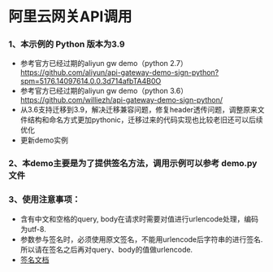 # 阿里云网关API调用

### 1、本示例的 Python 版本为3.9
- 参考官方已经过期的aliyun gw demo（python 2.7）
https://github.com/aliyun/api-gateway-demo-sign-python?spm=5176.14097614.0.0.3d714afbTA4B0O 
- 参考官方已经过期的aliyun gw demo（python 3.6）
https://github.com/williezh/api-gateway-demo-sign-python/
- 从3.6支持迁移到3.9，解决迁移兼容问题，修复header透传问题，调整原来文件结构和命名方式更加pythonic，迁移过来的代码实现也比较老旧还可以后续优化
- 更新demo实例

### 2、本demo主要是为了提供签名方法，调用示例可以参考 demo.py 文件

### 3、使用注意事项：
- 含有中文和空格的query, body在请求时需要对值进行urlencode处理，编码为utf-8.
- 参数参与签名时，必须使用原文签名，不能用urlencode后字符串的进行签名.所以请在签名之后再对query、body的值做urlencode.
- [签名文档](https://help.aliyun.com/document_detail/29475.html)
